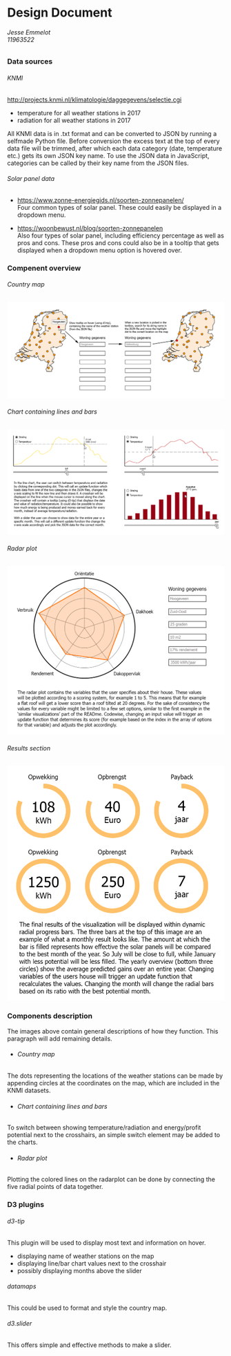 # Design Document
###### Jesse Emmelot <br> 11963522

### Data sources
###### KNMI
http://projects.knmi.nl/klimatologie/daggegevens/selectie.cgi
- temperature for all weather stations in 2017
- radiation for all weather stations in 2017

All KNMI data is in .txt format and can be converted to JSON by running a selfmade Python file. Before conversion the excess text at the top of every data file will be trimmed, after which each data category (date, temperature etc.) gets its own JSON key name. To use the JSON data in JavaScript, categories can be called by their key name from the JSON files.

###### Solar panel data
- https://www.zonne-energiegids.nl/soorten-zonnepanelen/ <br> Four common types of solar panel. These could easily be displayed in a dropdown menu.

- https://woonbewust.nl/blog/soorten-zonnepanelen <br> Also four types of solar panel, including efficiency percentage as well as pros and cons. These pros and cons could also be in a tooltip that gets displayed when a dropdown menu option is hovered over.

### Compenent overview
###### Country map
![](doc/advanced_sketch_map.png)

###### Chart containing lines and bars
![](doc/advanced_sketch_linegraph.png)

###### Radar plot
![](doc/advanced_sketch_radarplot.png)

###### Results section
![](doc/advanced_sketch_results.png)

### Components description
The images above contain general descriptions of how they function. This paragraph will add remaining details.
- ###### Country map
The dots representing the locations of the weather stations can be made by appending circles at the coordinates on the map, which are included in the KNMI datasets.

- ###### Chart containing lines and bars
To switch between showing temperature/radiation and energy/profit potential next to the crosshairs, an simple switch element may be added to the charts.

- ###### Radar plot
Plotting the colored lines on the radarplot can be done by connecting the five radial points of data together. 

### D3 plugins
###### d3-tip
This plugin will be used to display most text and information on hover.
- displaying name of weather stations on the map
- displaying line/bar chart values next to the crosshair
- possibly displaying months above the slider

###### datamaps
This could be used to format and style the country map.

###### d3.slider
This offers simple and effective methods to make a slider.
